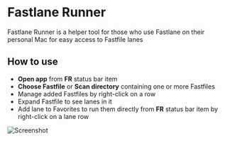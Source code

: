 # Fastlane Runner
Fastlane Runner is a helper tool for those who use Fastlane on their personal Mac for easy access to Fastfile lanes

## How to use

* **Open app** from **FR** status bar item
* **Choose Fastfile** or **Scan directory** containing one or more Fastfiles
* Manage added Fastfiles by right-click on a row
* Expand Fastfile to see lanes in it
* Add lane to Favorites to run them directly from **FR** status bar item by right-click on a lane row

![Screenshot](Tutorial.gif)
